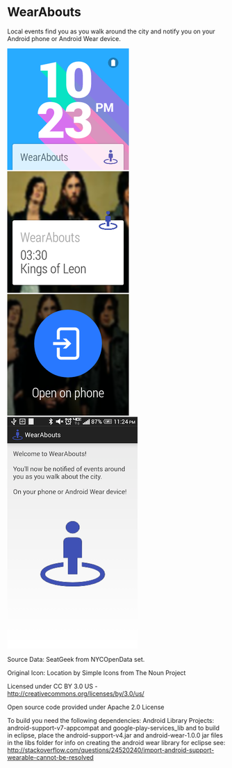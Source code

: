WearAbouts
==========

Local events find you as you walk around the city and notify you on your Android phone or Android Wear device.

![Screenshot1](screenshots/screen1.png?raw=true)
![Screenshot2](screenshots/screen2.png?raw=true)
![Screenshot3](screenshots/screen3.png?raw=true)
![Screenshot3](screenshots/screenshotphone.png?raw=true)

Source Data: SeatGeek from NYCOpenData set.

Original Icon: Location by Simple Icons from The Noun Project

Licensed under CC BY 3.0 US - http://creativecommons.org/licenses/by/3.0/us/

Open source code provided under Apache 2.0 License

To build you need the following dependencies:
Android Library Projects: android-support-v7-appcompat  and  google-play-services_lib
and to build in eclipse, place the android-support-v4.jar and android-wear-1.0.0 jar files in the libs folder
for info on creating the android wear library for eclipse see: http://stackoverflow.com/questions/24520240/import-android-support-wearable-cannot-be-resolved

